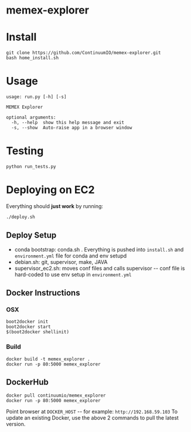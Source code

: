 memex-explorer
============

# Install

```
git clone https://github.com/ContinuumIO/memex-explorer.git
bash home_install.sh
```
# Usage
 
```
usage: run.py [-h] [-s]

MEMEX Explorer

optional arguments:
  -h, --help  show this help message and exit
  -s, --show  Auto-raise app in a browser window
```
# Testing

`python run_tests.py`


# Deploying on EC2

Everything should **just work** by running:

```bash
./deploy.sh
```

## Deploy Setup

 - conda bootstrap: conda.sh .  Everything is pushed into `install.sh` and `environment.yml` file for conda and env setupd
 - debian.sh: git, supervisor, make, JAVA
 - supervisor_ec2.sh: moves conf files and calls supervisor -- conf file is hard-coded to use env setup in `environment.yml` 

## Docker Instructions

### OSX
```
boot2docker init
boot2docker start
$(boot2docker shellinit)
```

### Build
```
docker build -t memex_explorer .
docker run -p 80:5000 memex_explorer
```

## DockerHub

```
docker pull continuumio/memex_explorer
docker run -p 80:5000 memex_explorer

```

Point browser at `DOCKER_HOST` -- for example: `http://192.168.59.103`
To update an existing Docker, use the above 2 commands to pull the
latest version.

